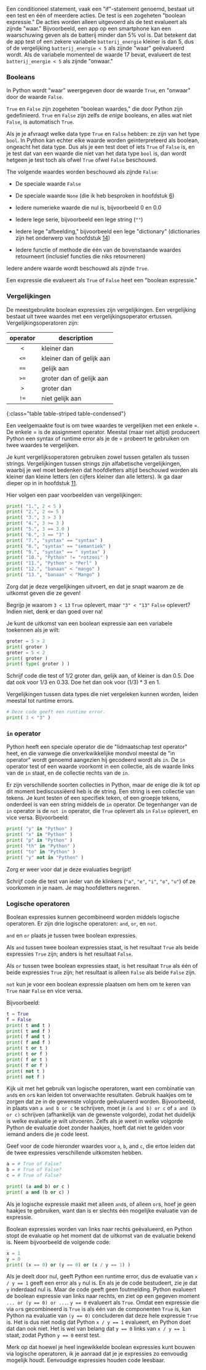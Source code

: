 Een conditioneel statement, vaak een "if"-statement genoemd, bestaat uit
een test en één of meerdere acties. De test is een zogeheten "boolean
expressie." De acties worden alleen uitgevoerd als de test evalueert als
zijnde "waar." Bijvoorbeeld, een app op een smartphone kan een
waarschuwing geven als de batterij minder dan 5% vol is. Dat betekent
dat de app test of een zekere variabele `batterij_energie` kleiner is
dan $5$, dus of de vergelijking `batterij_energie < 5` als zijnde "waar"
geëvalueerd wordt. Als de variabele momenteel de waarde $17$ bevat,
evalueert de test `batterij_energie < 5` als zijnde "onwaar."

### Booleans

In Python wordt "waar" weergegeven door de waarde `True`, en "onwaar"
door de waarde `False`.

`True` en `False` zijn zogeheten "boolean waardes," die door Python zijn
gedefinieerd. `True` en `False` zijn zelfs de *enige* booleans, en alles
wat niet `False`, is automatisch `True`.

Als je je afvraagt welke data type `True` en `False` hebben: ze zijn van
het type `bool`. In Python kan echter elke waarde worden geïnterpreteerd
als boolean, ongeacht het data type. Dus als je een test doet of iets
`True` of `False` is, en je test dat van een waarde die niet van het
data type `bool` is, dan wordt hetgeen je test toch als ofwel `True`
ofwel `False` beschouwd.

The volgende waardes worden beschouwd als zijnde `False`:

-   De speciale waarde `False`

-   De speciale waarde `None` (die ik heb besproken in hoofdstuk
    <a href="#ch:simplefunctions" data-reference-type="ref" data-reference="ch:simplefunctions">6</a>)

-   Iedere numerieke waarde die nul is, bijvoorbeeld 0 en 0.0

-   Iedere lege serie, bijvoorbeeld een lege string (`""`)

-   Iedere lege "afbeelding," bijvoorbeeld een lege "dictionary"
    (dictionaries zijn het onderwerp van hoofdstuk
    <a href="#ch:dictionaries" data-reference-type="ref" data-reference="ch:dictionaries">14</a>)

-   Iedere functie of methode die één van de bovenstaande waardes
    retourneert (inclusief functies die niks retourneren)

Iedere andere waarde wordt beschouwd als zijnde `True`.

Een expressie die evalueert als `True` of `False` heet een "boolean
expressie."

### Vergelijkingen

De meestgebruikte boolean expressies zijn vergelijkingen. Een
vergelijking bestaat uit twee waardes met een vergelijkingsoperator
ertussen. Vergelijkingsoperatoren zijn:

| operator | description |
|:--------:|-------------|
|        `<`  |    kleiner dan |
|        `<=` |  kleiner dan of gelijk aan |
|        `==`  | gelijk aan |
|        `>=` |  groter dan of gelijk aan |
|        `>`  |  groter dan |
|        `!=` |  niet gelijk aan |
{:class="table table-striped table-condensed"}

Een veelgemaakte fout is om twee waardes te vergelijken met een enkele
$=$. De enkele $=$ is de assignment operator. Meestal (maar niet altijd)
produceert Python een syntax of runtime error als je de $=$ probeert te
gebruiken om twee waardes te vergelijken.

Je kunt vergelijksoperatoren gebruiken zowel tussen getallen als tussen
strings. Vergelijkingen tussen strings zijn alfabetische vergelijkingen,
waarbij je wel moet bedenken dat hoofdletters altijd beschouwd worden
als kleiner dan kleine letters (en cijfers kleiner dan alle letters). Ik
ga daar dieper op in in hoofdstuk
<a href="#ch:strings" data-reference-type="ref" data-reference="ch:strings">11</a>.

Hier volgen een paar voorbeelden van vergelijkingen:

```python
print( "1.", 2 < 5 )
print( "2.", 2 <= 5 )
print( "3.", 3 > 3 )
print( "4.", 3 >= 3 )
print( "5.", 3 == 3.0 )
print( "6.", 3 == "3" )
print( "7.", "syntax" == "syntax" )
print( "8.", "syntax" == "semantiek" )
print( "9.", "syntax" == " syntax" )
print( "10.", "Python" != "rotzooi" )
print( "11.", "Python" > "Perl" )
print( "12.", "banaan" < "mango" )
print( "13.", "banaan" < "Mango" )
```

Zorg dat je deze vergelijkingen uitvoert, en dat je snapt waarom ze de
uitkomst geven die ze geven!

Begrijp je waarom `3 < 13` `True` oplevert, maar `"3" < "13"` `False`
oplevert? Indien niet, denk er dan goed over na!

Je kunt de uitkomst van een boolean expressie aan een variabele
toekennen als je wilt:

```python
groter = 5 > 2
print( groter )
groter = 5 < 2
print( groter )
print( type( groter ) )
```

Schrijf code die test of $1/2$ groter dan, gelijk aan, of kleiner is dan
$0.5$. Doe dat ook voor $1/3$ en $0.33$. Doe het dan ook voor $(1/3)*3$
en $1$.

Vergelijkingen tussen data types die niet vergeleken kunnen worden,
leiden meestal tot runtime errors.

```python
# Deze code geeft een runtime error.
print( 3 < "3" )
```

### `in` operator

Python heeft een speciale operator die de "lidmaatschap test operator"
heet, en die vanwege die onverkwikkelijke mondvol meestal de "in
operator" wordt genoemd aangezien hij gecodeerd wordt als `in`. De `in`
operator test of een waarde voorkomt in een collectie, als de waarde
links van de `in` staat, en de collectie rechts van de `in`.

Er zijn verschillende soorten collecties in Python, maar de enige die ik
tot op dit moment bediscussiëerd heb is de string. Een string is een
collectie van tekens. Je kunt testen of een specifiek teken, of een
groepje tekens, onderdeel is van een string middels de `in` operator. De
tegenhanger van de `in` operator is de `not in` operator, die `True`
oplevert als `in` `False` oplevert, en vice versa. Bijvoorbeeld:

```python
print( "y" in "Python" )
print( "x" in "Python" )
print( "p" in "Python" )
print( "th" in "Python" )
print( "to" in "Python" )
print( "y" not in "Python" )
```

Zorg er weer voor dat je deze evaluaties begrijpt!

Schrijf code die test van ieder van de klinkers (`"a"`, `"e"`, `"i"`,
`"o"`, `"u"`) of ze voorkomen in je naam. Je mag hoofdletters negeren.

### Logische operatoren

Boolean expressies kunnen gecombineerd worden middels logische
operatoren. Er zijn drie logische operatoren: `and`, `or`, en `not`.

`and` en `or` plaats je tussen twee boolean expressies.

Als `and` tussen twee boolean expressies staat, is het resultaat `True`
als beide expressies `True` zijn; anders is het resultaat `False`.

Als `or` tussen twee boolean expressies staat, is het resultaat `True`
als één of beide expressies `True` zijn; het resultaat is alleen `False`
als beide `False` zijn.

`not` kun je voor een boolean expressie plaatsen om hem om te keren van
`True` naar `False` en vice versa.

Bijvoorbeeld:

```python
t = True
f = False
print( t and t )
print( t and f )
print( f and t )
print( f and f )
print( t or t )
print( t or f )
print( f or t )
print( f or f )
print( not t )
print( not f )
```

Kijk uit met het gebruik van logische operatoren, want een combinatie
van `and`s en `or`s kan leiden tot onverwachte resultaten. Gebruik
haakjes om te zorgen dat ze in de gewenste volgorde geëvalueerd worden.
Bijvoorbeeld, in plaats van `a and b or c` te schrijven, moet je
`(a and b) or c` of `a and (b or c)` schrijven (afhankelijk van de
gewenste volgorde), zodat het duidelijk is welke evaluatie je wilt
uitvoeren. Zelfs als je weet in welke volgorde Python de evaluatie doet
zonder haakjes, hoeft dat niet te gelden voor iemand anders die je code
leest.

Geef voor de code hieronder waardes voor `a`, `b`, and `c`, die ertoe
leiden dat de twee expressies verschillende uitkomsten hebben.

```python
a = # True of False?
b = # True of False?
c = # True of False?

print( (a and b) or c )
print( a and (b or c) )
```

Als je logische expressie maakt met alleen `and`s, of alleen `or`s, hoef
je geen haakjes te gebruiken, want dan is er slechts één mogelijke
evaluatie van de expressie.

Boolean expressies worden van links naar rechts geëvalueerd, en Python
stopt de evaluatie op het moment dat de uitkomst van de evaluatie bekend
is. Neem bijvoorbeeld de volgende code:

```python
x = 1
y = 0
print( (x == 0) or (y == 0) or (x / y == 1) )
```

Als je deelt door nul, geeft Python een runtime error, dus de evaluatie
van `x / y == 1` geeft een error als `y` nul is. En als je de code
bestudeert, zie je dat `y` inderdaad nul is. Maar de code geeft geen
foutmelding. Python evalueert de boolean expressie van links naar
rechts, en ziet op een gegeven moment `... or (y == 0) or ...`. `y == 0`
evalueert als `True`. Omdat een expressie die via `or`s gecombineerd is
`True` is als één van de componenten `True` is, kan Python na evaluatie
van `(y == 0)` concluderen dat deze hele expressie `True` is. Het is dus
niet nodig dat Python `x / y == 1` evalueert, en Python doet dat dan ook
niet. Het is wel van belang dat `y == 0` links van `x / y == 1` staat,
zodat Python `y == 0` eerst test.

Merk op dat hoewel je heel ingewikkelde boolean expressies kunt bouwen
via logische operatoren, ik je aanraad dat je je expressies zo eenvoudig
mogelijk houdt. Eenvoudige expressies houden code leesbaar.
